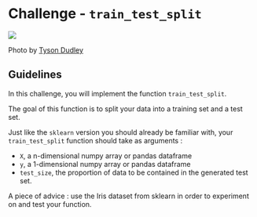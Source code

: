 # Challenge - `train_test_split`

<img src="https://static1.squarespace.com/static/5be01e7489c1726e8bb78d84/5bedbd3a70a6ad9999adf668/5bedbe3fb8a045ae1c064fe2/1542307705817/?format=1500w" />

Photo by [Tyson Dudley](https://unsplash.com/@ty_dudley)

## Guidelines
In this challenge, you will implement the function `train_test_split`.

The goal of this function is to split your data into a training set and a test set.

Just like the `sklearn` version you should already be familiar with, your `train_test_split` function should take as arguments :
- `X`, a n-dimensional numpy array or pandas dataframe
- `y`, a 1-dimensional numpy array or pandas dataframe
- `test_size`, the proportion of data to be contained in the generated test set.

A piece of advice : use the Iris dataset from sklearn in order to experiment on and test your function.